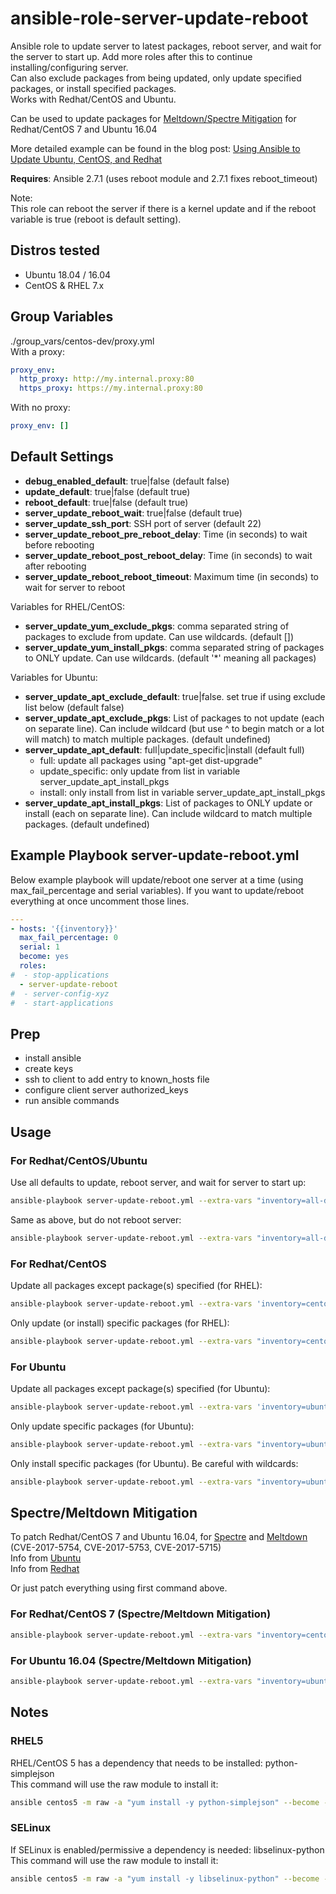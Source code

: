 # ansible-role-server-update-reboot

Ansible role to update server to latest packages, reboot server, and wait for the server to start up. Add more roles after this to continue installing/configuring server.  
Can also exclude packages from being updated, only update specified packages, or install specified packages.  
Works with Redhat/CentOS and Ubuntu.  

Can be used to update packages for [Meltdown/Spectre Mitigation](#spectremeltdown-mitigation) for Redhat/CentOS 7 and Ubuntu 16.04  

More detailed example can be found in the blog post: [Using Ansible to Update Ubuntu, CentOS, and Redhat](https://ryandaniels.ca/blog/ansible-update-ubuntu-centos-redhat/)  

**Requires**: Ansible 2.7.1 (uses reboot module and 2.7.1 fixes reboot_timeout)

Note:  
This role can reboot the server if there is a kernel update and if the reboot variable is true (reboot is default setting).

## Distros tested

* Ubuntu 18.04 / 16.04
* CentOS & RHEL 7.x

## Group Variables

./group_vars/centos-dev/proxy.yml  
With a proxy:

```yaml
proxy_env:
  http_proxy: http://my.internal.proxy:80
  https_proxy: https://my.internal.proxy:80
```

With no proxy:

```yaml
proxy_env: []
```

## Default Settings

* **debug_enabled_default**: true|false (default false)
* **update_default**: true|false (default true)
* **reboot_default**: true|false (default true)
* **server_update_reboot_wait**: true|false (default true)
* **server_update_ssh_port**: SSH port of server (default 22)
* **server_update_reboot_pre_reboot_delay**: Time (in seconds) to wait before rebooting
* **server_update_reboot_post_reboot_delay**: Time (in seconds) to wait after rebooting
* **server_update_reboot_reboot_timeout**: Maximum time (in seconds) to wait for server to reboot

Variables for RHEL/CentOS:

* **server_update_yum_exclude_pkgs**: comma separated string of packages to exclude from update. Can use wildcards. (default [])
* **server_update_yum_install_pkgs**: comma separated string of packages to ONLY update. Can use wildcards. (default '*' meaning all packages)

Variables for Ubuntu:

* **server_update_apt_exclude_default**: true|false. set true if using exclude list below (default false)
* **server_update_apt_exclude_pkgs**: List of packages to not update (each on separate line). Can include wildcard (but use ^ to begin match or a lot will match) to match multiple packages. (default undefined)
* **server_update_apt_default**: full|update_specific|install (default full)
  * full: update all packages using "apt-get dist-upgrade"
  * update_specific: only update from list in variable server_update_apt_install_pkgs
  * install: only install from list in variable server_update_apt_install_pkgs
* **server_update_apt_install_pkgs**: List of packages to ONLY update or install (each on separate line). Can include wildcard to match multiple packages. (default undefined)

## Example Playbook server-update-reboot.yml

Below example playbook will update/reboot one server at a time (using max_fail_percentage and serial variables). If you want to update/reboot everything at once uncomment those lines.

```yaml
---
- hosts: '{{inventory}}'
  max_fail_percentage: 0
  serial: 1
  become: yes
  roles:
#  - stop-applications
  - server-update-reboot
#  - server-config-xyz
#  - start-applications
```

## Prep

* install ansible
* create keys
* ssh to client to add entry to known_hosts file
* configure client server authorized_keys
* run ansible commands

## Usage

### For Redhat/CentOS/Ubuntu

Use all defaults to update, reboot server, and wait for server to start up:

```bash
ansible-playbook server-update-reboot.yml --extra-vars "inventory=all-dev" -i hosts-dev
```

Same as above, but do not reboot server:

```bash
ansible-playbook server-update-reboot.yml --extra-vars "inventory=all-dev reboot_default=false" -i hosts-dev
```

### For Redhat/CentOS

Update all packages except package(s) specified (for RHEL):

```bash
ansible-playbook server-update-reboot.yml --extra-vars 'inventory=centos-dev server_update_yum_exclude_pkgs="mysql*, bash, openssh*"' -i hosts-dev
```

Only update (or install) specific packages (for RHEL):

```bash
ansible-playbook server-update-reboot.yml --extra-vars "inventory=centos-dev server_update_yum_install_pkgs='kernel-*, iwl*firmware, microcode_ctl, dracut'" -i hosts-dev
```

### For Ubuntu

Update all packages except package(s) specified (for Ubuntu):

```bash
ansible-playbook server-update-reboot.yml --extra-vars 'inventory=ubuntu-dev server_update_apt_exclude_default=true' --extra-vars '{"server_update_apt_exclude_pkgs": [bash, openssl, ^mysql*, ^openssh*]}' -i hosts-dev
```

Only update specific packages (for Ubuntu):

```bash
ansible-playbook server-update-reboot.yml --extra-vars "inventory=ubuntu-dev server_update_apt_default=update_specific" --extra-vars "{'server_update_apt_install_pkgs': [linux-firmware, linux-generic, linux-headers-generic, linux-image-generic, intel-microcode, openssh*]}" -i hosts-dev
```

Only install specific packages (for Ubuntu). Be careful with wildcards:

```bash
ansible-playbook server-update-reboot.yml --extra-vars "inventory=ubuntu-dev server_update_apt_default=install" --extra-vars "{'server_update_apt_install_pkgs': [bash, openssh-server]}" -i hosts-dev
```

## Spectre/Meltdown Mitigation

To patch Redhat/CentOS 7 and Ubuntu 16.04, for [Spectre](https://spectreattack.com/) and [Meltdown](https://meltdownattack.com/) (CVE-2017-5754, CVE-2017-5753, CVE-2017-5715)  
Info from [Ubuntu](https://wiki.ubuntu.com/SecurityTeam/KnowledgeBase/SpectreAndMeltdown)  
Info from [Redhat](https://access.redhat.com/security/vulnerabilities/speculativeexecution)  

Or just patch everything using first command above.  

### For Redhat/CentOS 7 (Spectre/Meltdown Mitigation)

```bash
ansible-playbook server-update-reboot.yml --extra-vars "inventory=centos-dev server_update_yum_install_pkgs='kernel-*, iwl*firmware, microcode_ctl, dracut'" -i hosts-dev
```

### For Ubuntu 16.04 (Spectre/Meltdown Mitigation)

```bash
ansible-playbook server-update-reboot.yml --extra-vars "inventory=ubuntu-dev server_update_apt_default=update_specific" --extra-vars "{'server_update_apt_install_pkgs': [linux-firmware, linux-generic, linux-headers-generic, linux-image-generic, intel-microcode]}" -i hosts-dev
```

## Notes

### RHEL5

RHEL/CentOS 5 has a dependency that needs to be installed: python-simplejson  
This command will use the raw module to install it:

```bash
ansible centos5 -m raw -a "yum install -y python-simplejson" --become --ask-pass --become-method=su --ask-become-pass --extra-vars="ansible_ssh_user=username123" -i hosts-dev
```

### SELinux

If SELinux is enabled/permissive a dependency is needed: libselinux-python  
This command will use the raw module to install it:

```bash
ansible centos5 -m raw -a "yum install -y libselinux-python" --become --ask-pass --become-method=su --ask-become-pass --extra-vars="ansible_ssh_user=username123" -i hosts-dev
```
